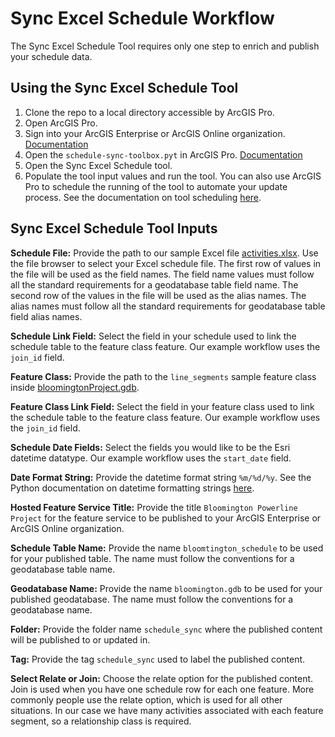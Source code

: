 # Sync Excel Schedule Workflow

The Sync Excel Schedule Tool requires only one step to enrich and publish your schedule data. 


## Using the Sync Excel Schedule Tool

1. Clone the repo to a local directory accessible by ArcGIS Pro.
2. Open ArcGIS Pro.
3. Sign into your ArcGIS Enterprise or ArcGIS Online organization. [Documentation](https://pro.arcgis.com/en/pro-app/latest/help/projects/sign-in-to-your-organization.htm)
4. Open the `schedule-sync-toolbox.pyt` in ArcGIS Pro. [Documentation](https://pro.arcgis.com/en/pro-app/latest/help/projects/connect-to-a-toolbox.htm)
5. Open the Sync Excel Schedule tool.
6. Populate the tool input values and run the tool. You can also use ArcGIS Pro to schedule the running of the tool to automate your update process. See the documentation on tool scheduling [here](https://pro.arcgis.com/en/pro-app/latest/help/analysis/geoprocessing/basics/schedule-geoprocessing-tools.htm).


## Sync Excel Schedule Tool Inputs

**Schedule File:** Provide the path to our sample Excel file [activities.xlsx](activities.xlsx). Use the file browser to select your Excel schedule file. The first row of values in the file will be used as the field names. The field name values must follow all the standard requirements for a geodatabase table field name. The second row of the values in the file will be used as the alias names. The alias names must follow all the standard requirements for geodatabase table field alias names.

**Schedule Link Field:** Select the field in your schedule used to link the schedule table to the feature class feature. Our example workflow uses the `join_id` field.

**Feature Class:** Provide the path to the `line_segments` sample feature class inside [bloomingtonProject.gdb](bloomingtonProject.gdb).

**Feature Class Link Field:** Select the field in your feature class used to link the schedule table to the feature class feature. Our example workflow uses the `join_id` field.

**Schedule Date Fields:** Select the fields you would like to be the Esri datetime datatype. Our example workflow uses the `start_date` field.

**Date Format String:** Provide the datetime format string `%m/%d/%y`. See the Python documentation on datetime formatting strings [here](https://docs.python.org/3/library/datetime.html).

**Hosted Feature Service Title:** Provide the title `Bloomington Powerline Project` for the feature service to be published to your ArcGIS Enterprise or ArcGIS Online organization.

**Schedule Table Name:** Provide the name `bloomtington_schedule` to be used for your published table. The name must follow the conventions for a geodatabase table name. 

**Geodatabase Name:** Provide the name `bloomington.gdb` to be used for your published geodatabase. The name must follow the conventions for a geodatabase name.

**Folder:** Provide the folder name `schedule_sync` where the published content will be published to or updated in. 

**Tag:** Provide the tag `schedule_sync` used to label the published content.

**Select Relate or Join:** Choose the relate option for the published content. Join is used when you have one schedule row for each one feature. More commonly people use the relate option, which is used for all other situations. In our case we have many activities associated with each feature segment, so a relationship class is required. 




